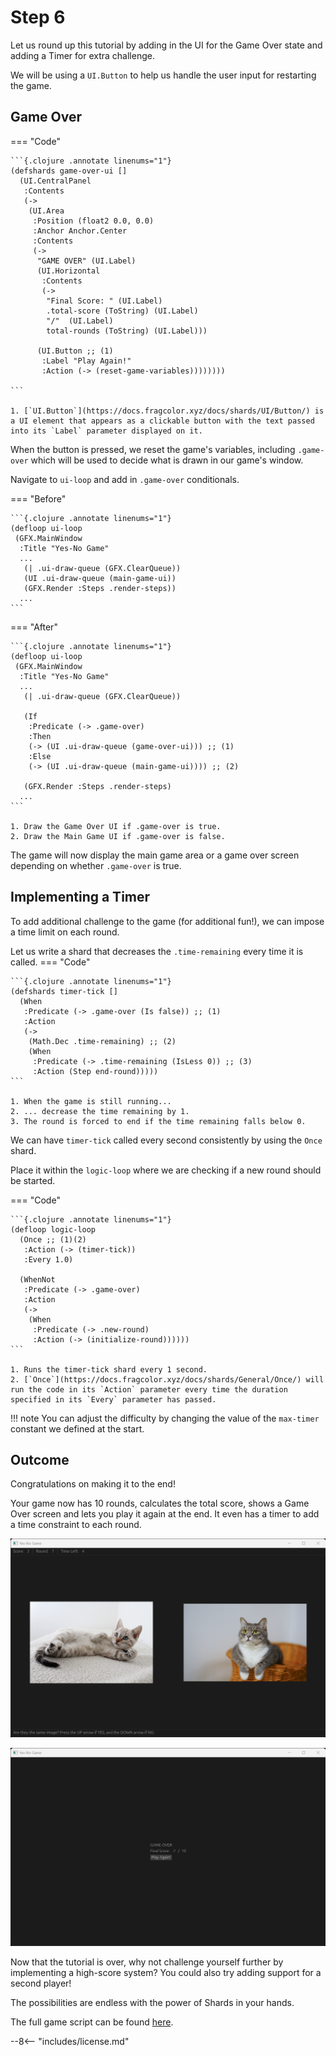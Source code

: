 # Step 6

Let us round up this tutorial by adding in the UI for the Game Over state and adding a Timer for extra challenge.

We will be using a `UI.Button` to help us handle the user input for restarting the game.

## Game Over

=== "Code"
  
    ```{.clojure .annotate linenums="1"}
    (defshards game-over-ui []
      (UI.CentralPanel
       :Contents
       (->
        (UI.Area
         :Position (float2 0.0, 0.0)
         :Anchor Anchor.Center
         :Contents
         (->
          "GAME OVER" (UI.Label)
          (UI.Horizontal
           :Contents
           (->
            "Final Score: " (UI.Label)
            .total-score (ToString) (UI.Label)
            "/"  (UI.Label)
            total-rounds (ToString) (UI.Label)))

          (UI.Button ;; (1)
           :Label "Play Again!"
           :Action (-> (reset-game-variables))))))))

    ```

    1. [`UI.Button`](https://docs.fragcolor.xyz/docs/shards/UI/Button/) is a UI element that appears as a clickable button with the text passed into its `Label` parameter displayed on it.

When the button is pressed, we reset the game's variables, including `.game-over` which will be used to decide what is drawn in our game's window.

Navigate to `ui-loop` and add in `.game-over` conditionals.

=== "Before"
  
    ```{.clojure .annotate linenums="1"}
    (defloop ui-loop
     (GFX.MainWindow
      :Title "Yes-No Game"
      ...
       (| .ui-draw-queue (GFX.ClearQueue))
       (UI .ui-draw-queue (main-game-ui))
       (GFX.Render :Steps .render-steps))
      ...
    ```
=== "After"
  
    ```{.clojure .annotate linenums="1"}
    (defloop ui-loop
     (GFX.MainWindow
      :Title "Yes-No Game"
      ...
       (| .ui-draw-queue (GFX.ClearQueue))

       (If
        :Predicate (-> .game-over)
        :Then 
        (-> (UI .ui-draw-queue (game-over-ui))) ;; (1)
        :Else 
        (-> (UI .ui-draw-queue (main-game-ui)))) ;; (2)

       (GFX.Render :Steps .render-steps)
      ...
    ```

    1. Draw the Game Over UI if .game-over is true.
    2. Draw the Main Game UI if .game-over is false.

The game will now display the main game area or a game over screen depending on whether `.game-over` is true.

## Implementing a Timer
To add additional challenge to the game (for additional fun!), we can impose a time limit on each round.

Let us write a shard that decreases the `.time-remaining` every time it is called. 
=== "Code"

    ```{.clojure .annotate linenums="1"}
    (defshards timer-tick []
      (When
       :Predicate (-> .game-over (Is false)) ;; (1)
       :Action
       (->
        (Math.Dec .time-remaining) ;; (2)
        (When
         :Predicate (-> .time-remaining (IsLess 0)) ;; (3)
         :Action (Step end-round)))))
    ```
    
    1. When the game is still running...
    2. ... decrease the time remaining by 1.
    3. The round is forced to end if the time remaining falls below 0.

We can have `timer-tick` called every second consistently by using the `Once` shard. 

Place it within the `logic-loop` where we are checking if a new round should be started.

=== "Code"

    ```{.clojure .annotate linenums="1"}
    (defloop logic-loop
      (Once ;; (1)(2)
       :Action (-> (timer-tick))
       :Every 1.0)

      (WhenNot
       :Predicate (-> .game-over)
       :Action
       (->
        (When
         :Predicate (-> .new-round)
         :Action (-> (initialize-round))))))
    ```

    1. Runs the timer-tick shard every 1 second.
    2. [`Once`](https://docs.fragcolor.xyz/docs/shards/General/Once/) will run the code in its `Action` parameter every time the duration specified in its `Every` parameter has passed.

!!! note
    You can adjust the difficulty by changing the value of the `max-timer` constant we defined at the start.

## Outcome

Congratulations on making it to the end!

Your game now has 10 rounds, calculates the total score, shows a Game Over screen and lets you play it again at the end. It even has a timer to add a time constraint to each round.

![Round number and the score is calculated.](assets/step-6-result-1.png)

![A Game Over screen is shown at the end.](assets/step-6-result-2.png)

Now that the tutorial is over, why not challenge yourself further by implementing a high-score system? You could also try adding support for a second player! 

The possibilities are endless with the power of Shards in your hands.

The full game script can be found [here](../full-game/yesnogame.edn).

--8<-- "includes/license.md"
